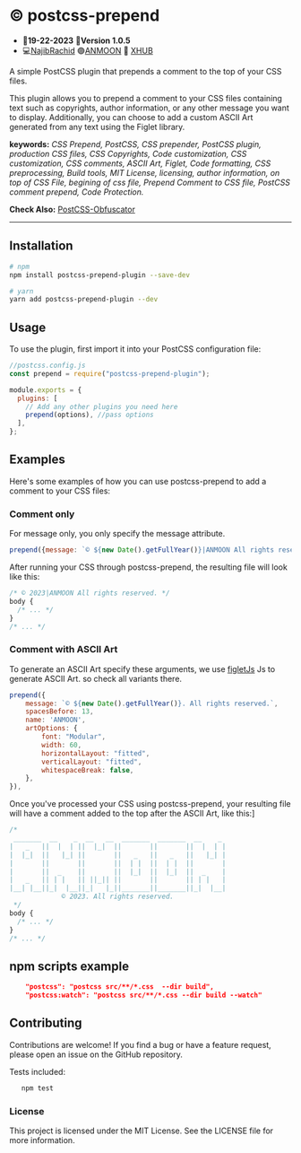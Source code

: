 # :copyright: postcss-prepend

- :date:**19-22-2023** :pushpin:**Version 1.0.5**
- :computer:<a href="https://github.com/n4j1Br4ch1D" target="_blank" title="NajibRachid: Agile full-stack developer">NajibRachid</a> :purple_circle:<a href="https://anmoonweb.com/?ref=postcss-prepend" target="_blank" title="ANMOON: Right talents at the right place ">ANMOON</a> :office: <a href="https://x-hub.io/?ref=anmoon-postcss-prepend" target="_blank" title="XHUB: For Developers By Developers">XHUB</a>

A simple PostCSS plugin that prepends a comment to the top of your CSS files.

This plugin allows you to prepend a comment to your CSS files containing text such as copyrights, author information, or any other message you want to display. Additionally, you can choose to add a custom ASCII Art generated from any text using the Figlet library.

**keywords:** _CSS Prepend, PostCSS, CSS prepender, PostCSS plugin, production CSS files, CSS Copyrights, Code customization, CSS customization, CSS comments, ASCII Art, Figlet, Code formatting, CSS preprocessing, Build tools, MIT License, licensing, author information, on top of CSS File, begining of css file, Prepend Comment to CSS file, PostCSS comment prepend, Code Protection._

**Check Also:** <a href="https://github.com/n4j1Br4ch1D/postcss-obfuscator" target="_blank" title="postcss-obfuscator: HTML/CSS Obfuscation Compiling">PostCSS-Obfuscator</a>

---

## Installation

```sh
# npm
npm install postcss-prepend-plugin --save-dev
```

```sh
# yarn
yarn add postcss-prepend-plugin --dev
```

## Usage

To use the plugin, first import it into your PostCSS configuration file:

```js
//postcss.config.js
const prepend = require("postcss-prepend-plugin");

module.exports = {
  plugins: [
    // Add any other plugins you need here
    prepend(options), //pass options
  ],
};
```

## Examples

Here's some examples of how you can use postcss-prepend to add a comment to your CSS files:

### Comment only

For message only, you only specify the message attribute.

```js
prepend({message: `© ${new Date().getFullYear()}|ANMOON All rights reserved.`}),
```

After running your CSS through postcss-prepend, the resulting file will look like this:

```css
/* © 2023|ANMOON All rights reserved. */
body {
  /* ... */
}
/* ... */
```

### Comment with ASCII Art

To generate an ASCII Art specify these arguments, we use <a href="https://github.com/patorjk/figlet.js" target="_blank" title="figletJs">figletJs</a> Js to generate ASCII Art. so check all variants there.

```js
prepend({
    message: `© ${new Date().getFullYear()}. All rights reserved.`,
    spacesBefore: 13,
    name: 'ANMOON',
    artOptions: {
        font: "Modular",
        width: 60,
        horizontalLayout: "fitted",
        verticalLayout: "fitted",
        whitespaceBreak: false,
    },
}),
```

Once you've processed your CSS using postcss-prepend, your resulting file will have a comment added to the top after the ASCII Art, like this:]

```css
/* 
 _______  __    _  __   __  _______  _______  __    _ 
|   _   ||  |  | ||  |_|  ||       ||       ||  |  | |
|  |_|  ||   |_| ||       ||   _   ||   _   ||   |_| |
|       ||       ||       ||  | |  ||  | |  ||       |
|       ||  _    ||       ||  |_|  ||  |_|  ||  _    |
|   _   || | |   || ||_|| ||       ||       || | |   |
|__| |__||_|  |__||_|   |_||_______||_______||_|  |__|
             © 2023. All rights reserved.
 */
body {
  /* ... */
}
/* ... */
```

## npm scripts example

```json
    "postcss": "postcss src/**/*.css  --dir build",
    "postcss:watch": "postcss src/**/*.css --dir build --watch"
```

## Contributing

Contributions are welcome! If you find a bug or have a feature request, please open an issue on the GitHub repository.

Tests included:

```sh
   npm test
```

### License

This project is licensed under the MIT License. See the LICENSE file for more information.
